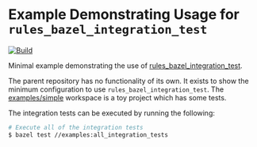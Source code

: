 # Example Demonstrating Usage for `rules_bazel_integration_test`

[![Build](https://github.com/cgrindel/bazel_integration_test_example/actions/workflows/bazel.yml/badge.svg)](https://github.com/cgrindel/bazel_integration_test_example/actions/workflows/bazel.yml)

Minimal example demonstrating the use of
[rules_bazel_integration_test](https://github.com/cgrindel/rules_bazel_integration_test).

The parent repository has no functionality of its own. It exists to show the minimum configuration
to use `rules_bazel_integration_test`. The [examples/simple](/examples/simple) workspace is a toy
project which has some tests.

The integration tests can be executed by running the following:

```sh
# Execute all of the integration tests
$ bazel test //examples:all_integration_tests
```


